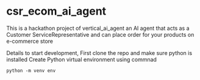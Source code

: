 # csr_ecom_ai_agent
This is a hackathon project of vertical_ai_agent an AI agent that acts as a Customer ServiceRepresentative and can place order for your products on e-commerce store

Details to start development, First clone the repo and make sure python is installed
Create Python virtual environment using commnad
```
python -m venv env
```
